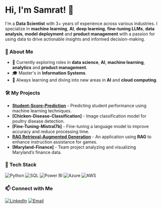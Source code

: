 # Hi, I'm Samrat! 👋

I'm a **Data Scientist** with 3+ years of experience across various industries. I specialize in **machine learning**, **AI**, **deep learning**, **fine-tuning LLMs**, **data analysis**, **model deployment** and **product management** with a passion for using data to drive actionable insights and informed decision-making.

### 🔹 About Me
- 💼 Currently exploring roles in **data science**, **AI**, **machine learning**, **analytics** and **product management**.
- 🎓 Master's in **Information Systems**.
- 🌱 Always learning and diving into new areas in **AI** and **cloud computing**.

### 🛠️ My Projects
- **[Student-Score-Prediction](https://github.com/Samrat-byte/Student-Score-Prediction)** - Predicting student performance using machine learning techniques.
- **[Chicken-Disease-Classification]** - Image classification model for poultry disease detection.
- **[Fine-Tuning-Mistral7b]** - Fine-tuning a language model to improve accuracy and reduce processing time.
- **[RAG Retrieval-Augmented Generation](https://github.com/Samrat-byte/RAG-Retrieval-Augmented-Generation---Powered-Game-Instruction-Assistant)** - An application using **RAG** to enhance instruction assistance for games.
- **[Maryland-Finance]** - Team project analyzing and visualizing Maryland’s finance data.


### 🧰 Tech Stack
![Python](https://img.shields.io/badge/-Python-3776AB?style=flat&logo=python&logoColor=white)
![SQL](https://img.shields.io/badge/-SQL-003B57?style=flat&logo=mysql&logoColor=white)
![Power BI](https://img.shields.io/badge/-Power%20BI-F2C811?style=flat&logo=power-bi&logoColor=black)
![Azure](https://img.shields.io/badge/-Azure-0078D4?style=flat&logo=microsoft-azure&logoColor=white)
![AWS](https://img.shields.io/badge/-AWS-FF9900?style=flat&logo=amazon-aws&logoColor=white)

### 📫 Connect with Me
[![LinkedIn](https://img.shields.io/badge/-LinkedIn-blue?style=flat&logo=Linkedin&logoColor=white)](https://www.linkedin.com/in/samrat-varun-jajula-a0320a16b/)
[![Email](https://img.shields.io/badge/-Email-red?style=flat&logo=gmail&logoColor=white)](mailto:sjajula@umd.edu)
